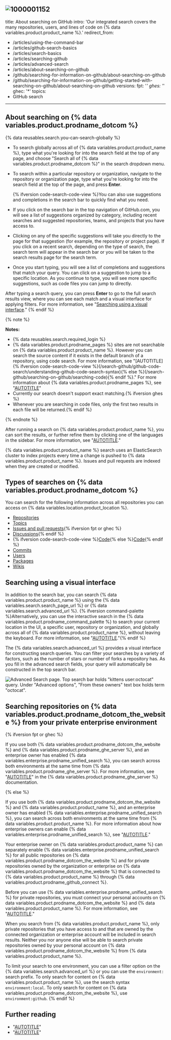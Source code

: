 ![1000001152](https://github.com/github/docs/assets/169749664/dd199289-8b35-4f1b-ad85-764e10718275)
---
title: About searching on GitHub
intro: 'Our integrated search covers the many repositories, users, and lines of code on {% data variables.product.product_name %}.'
redirect_from:
  - /articles/using-the-command-bar
  - /articles/github-search-basics
  - /articles/search-basics
  - /articles/searching-github
  - /articles/advanced-search
  - /articles/about-searching-on-github
  - /github/searching-for-information-on-github/about-searching-on-github
  - /github/searching-for-information-on-github/getting-started-with-searching-on-github/about-searching-on-github
versions:
  fpt: '*'
  ghes: '*'
  ghec: '*'
topics:
  - GitHub search
---

## About searching on {% data variables.product.prodname_dotcom %}

{% data reusables.search.you-can-search-globally %}

- To search globally across all of {% data variables.product.product_name %}, type what you're looking for into the search field at the top of any page, and choose "Search all of {% data variables.product.prodname_dotcom %}" in the search dropdown menu.
- To search within a particular repository or organization, navigate to the repository or organization page, type what you're looking for into the search field at the top of the page, and press **Enter**.

  {% ifversion code-search-code-view %}You can also use suggestions and completions in the search bar to quickly find what you need.

- If you click on the search bar in the top navigation of GitHub.com, you will see a list of suggestions organized by category, including recent searches and suggested repositories, teams, and projects that you have access to.
- Clicking on any of the specific suggestions will take you directly to the page for that suggestion (for example, the repository or project page). If you click on a recent search, depending on the type of search, the search term will appear in the search bar or you will be taken to the search results page for the search term.
- Once you start typing, you will see a list of completions and suggestions that match your query. You can click on a suggestion to jump to a specific location. As you continue to type, you will see more specific suggestions, such as code files you can jump to directly.

After typing a search query, you can press **Enter** to go to the full search results view, where you can see each match and a visual interface for applying filters. For more information, see "[Searching using a visual interface](#searching-using-a-visual-interface)."
{% endif %}

{% note %}

**Notes:**

- {% data reusables.search.required_login %}
- {% data variables.product.prodname_pages %} sites are not searchable on {% data variables.product.product_name %}. However you can search the source content if it exists in the default branch of a repository, using code search. For more information, see "[AUTOTITLE]{% ifversion code-search-code-view %}(/search-github/github-code-search/understanding-github-code-search-syntax){% else %}(/search-github/searching-on-github/searching-code){% endif %}." For more information about {% data variables.product.prodname_pages %}, see "[AUTOTITLE](/pages/getting-started-with-github-pages/about-github-pages)"
- Currently our search doesn't support exact matching.{% ifversion ghes %}
- Whenever you are searching in code files, only the first two results in each file will be returned.{% endif %}

{% endnote %}

After running a search on {% data variables.product.product_name %}, you can sort the results, or further refine them by clicking one of the languages in the sidebar. For more information, see "[AUTOTITLE](/search-github/getting-started-with-searching-on-github/sorting-search-results)."

{% data variables.product.product_name %} search uses an ElasticSearch cluster to index projects every time a change is pushed to {% data variables.product.product_name %}. Issues and pull requests are indexed when they are created or modified.

## Types of searches on {% data variables.product.prodname_dotcom %}

You can search for the following information across all repositories you can access on {% data variables.location.product_location %}.

- [Repositories](/search-github/searching-on-github/searching-for-repositories)
- [Topics](/search-github/searching-on-github/searching-topics)
- [Issues and pull requests](/search-github/searching-on-github/searching-issues-and-pull-requests){% ifversion fpt or ghec %}
- [Discussions](/search-github/searching-on-github/searching-discussions){% endif %}
- {% ifversion code-search-code-view %}[Code](/search-github/github-code-search/understanding-github-code-search-syntax){% else %}[Code](/search-github/searching-on-github/searching-code){% endif %}
- [Commits](/search-github/searching-on-github/searching-commits)
- [Users](/search-github/searching-on-github/searching-users)
- [Packages](/search-github/searching-on-github/searching-for-packages)
- [Wikis](/search-github/searching-on-github/searching-wikis)

## Searching using a visual interface

In addition to the search bar, you can search {% data variables.product.product_name %} using the {% data variables.search.search_page_url %} or {% data variables.search.advanced_url %}. {% ifversion command-palette %}Alternatively, you can use the interactive search in the {% data variables.product.prodname_command_palette %} to search your current location in the UI, a specific user, repository or organization, and globally across all of {% data variables.product.product_name %}, without leaving the keyboard. For more information, see "[AUTOTITLE](/get-started/accessibility/github-command-palette)."{% endif %}

The {% data variables.search.advanced_url %} provides a visual interface for constructing search queries. You can filter your searches by a variety of factors, such as the number of stars or number of forks a repository has. As you fill in the advanced search fields, your query will automatically be constructed in the top search bar.

![Advanced Search page. Top search bar holds "kittens user:octocat" query. Under "Advanced options", "From these owners" text box holds term "octocat".](/assets/images/help/search/advanced-search.png)

## Searching repositories on {% data variables.product.prodname_dotcom_the_website %} from your private enterprise environment

{% ifversion fpt or ghec %}

If you use both {% data variables.product.prodname_dotcom_the_website %} and {% data variables.product.prodname_ghe_server %}, and an enterprise owner has enabled {% data variables.enterprise.prodname_unified_search %}, you can search across both environments at the same time from {% data variables.product.prodname_ghe_server %}. For more information, see "[AUTOTITLE](/enterprise-server@latest/search-github/getting-started-with-searching-on-github/about-searching-on-github#searching-repositories-on-githubcom-from-your-private-enterprise-environment)" in the {% data variables.product.prodname_ghe_server %} documentation.

{% else %}

If you use both {% data variables.product.prodname_dotcom_the_website %} and {% data variables.product.product_name %}, and an enterprise owner has enabled {% data variables.enterprise.prodname_unified_search %}, you can search across both environments at the same time from {% data variables.product.product_name %}. For more information about how enterprise owners can enable {% data variables.enterprise.prodname_unified_search %}, see "[AUTOTITLE](/admin/configuration/configuring-github-connect/enabling-unified-search-for-your-enterprise)."

Your enterprise owner on {% data variables.product.product_name %} can separately enable {% data variables.enterprise.prodname_unified_search %} for all public repositories on {% data variables.product.prodname_dotcom_the_website %} and for private repositories owned by the organization or enterprise on {% data variables.product.prodname_dotcom_the_website %} that is connected to {% data variables.product.product_name %} through {% data variables.product.prodname_github_connect %}.

Before you can use {% data variables.enterprise.prodname_unified_search %} for private repositories, you must connect your personal accounts on {% data variables.product.prodname_dotcom_the_website %} and {% data variables.product.product_name %}. For more information, see "[AUTOTITLE](/search-github/getting-started-with-searching-on-github/enabling-githubcom-repository-search-from-your-private-enterprise-environment)."

When you search from {% data variables.product.product_name %}, only private repositories that you have access to and that are owned by the connected organization or enterprise account will be included in search results. Neither you nor anyone else will be able to search private repositories owned by your personal account on {% data variables.product.prodname_dotcom_the_website %} from {% data variables.product.product_name %}.

To limit your search to one environment, you can use a filter option on the {% data variables.search.advanced_url %} or you can use the `environment:` search prefix. To only search for content on {% data variables.product.product_name %}, use the search syntax `environment:local`. To only search for content on {% data variables.product.prodname_dotcom_the_website %}, use `environment:github`.
{% endif %}

## Further reading

- "[AUTOTITLE](/search-github/getting-started-with-searching-on-github/understanding-the-search-syntax)"
- "[AUTOTITLE](/search-github/searching-on-github)"
